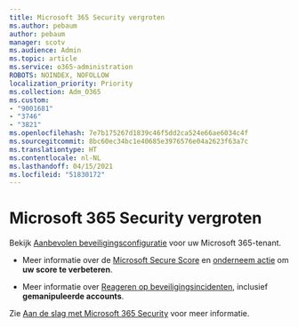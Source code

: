 ```yaml
---
title: Microsoft 365 Security vergroten
ms.author: pebaum
author: pebaum
manager: scotv
ms.audience: Admin
ms.topic: article
ms.service: o365-administration
ROBOTS: NOINDEX, NOFOLLOW
localization_priority: Priority
ms.collection: Adm_O365
ms.custom:
- "9001681"
- "3746"
- "3821"
ms.openlocfilehash: 7e7b175267d1839c46f5dd2ca524e66ae6034c4f
ms.sourcegitcommit: 8bc60ec34bc1e40685e3976576e04a2623f63a7c
ms.translationtype: HT
ms.contentlocale: nl-NL
ms.lasthandoff: 04/15/2021
ms.locfileid: "51830172"
---
```

# <a name="increase-microsoft-365-security"></a>Microsoft 365 Security vergroten

Bekijk [Aanbevolen beveiligingsconfiguratie](https://docs.microsoft.com/microsoft-365/security/office-365-security/tenant-wide-setup-for-increased-security?view=o365-worldwide) voor uw Microsoft 365-tenant.

- Meer informatie over de [Microsoft Secure Score](https://docs.microsoft.com/microsoft-365/security/mtp/microsoft-secure-score?view=o365-worldwide) en [onderneem actie](https://docs.microsoft.com/microsoft-365/security/mtp/microsoft-secure-score?view=o365-worldwide#take-action-to-improve-your-score) om **uw score te verbeteren**.

- Meer informatie over [Reageren op beveiligingsincidenten](https://docs.microsoft.com/microsoft-365/security/office-365-security/office365-security-incident-response-overview?view=o365-worldwide), inclusief **gemanipuleerde accounts**.

Zie [Aan de slag met Microsoft 365 Security](https://docs.microsoft.com/microsoft-365/security/office-365-security/security-roadmap?view=o365-worldwide) voor meer informatie. 
